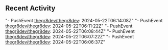 ## Recent Activity
"- PushEvent [thegr8dev/thegr8dev](https://api.github.com/repos/thegr8dev/thegr8dev): 2024-05-22T06:14:08Z"
"- PushEvent [thegr8dev/thegr8dev](https://api.github.com/repos/thegr8dev/thegr8dev): 2024-05-22T06:11:22Z"
"- PushEvent [thegr8dev/thegr8dev](https://api.github.com/repos/thegr8dev/thegr8dev): 2024-05-22T06:08:44Z"
"- PushEvent [thegr8dev/thegr8dev](https://api.github.com/repos/thegr8dev/thegr8dev): 2024-05-22T06:07:22Z"
"- PushEvent [thegr8dev/thegr8dev](https://api.github.com/repos/thegr8dev/thegr8dev): 2024-05-22T06:06:37Z"
